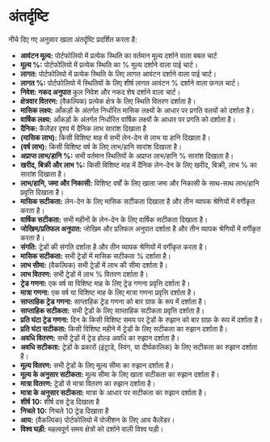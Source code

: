 # **अंतर्दृष्टि**

नीचे दिए गए अनुसार खाता अंतर्दृष्टि प्रदर्शित करता है:
- **आवंटन मूल्य:** पोर्टफोलियो में प्रत्येक स्थिति का वर्तमान मूल्य दर्शाने वाला बबल चार्ट
- **मूल्य %:** पोर्टफोलियो में प्रत्येक स्थिति का % मूल्य दर्शाने वाला पाई चार्ट।
- **लागत:** पोर्टफोलियो में प्रत्येक स्थिति के लिए लागत आवंटन दर्शाने वाला पाई चार्ट।
- **लागत %:** पोर्टफोलियो में स्थितियों के लिए शीर्ष लागत आवंटन % दर्शाने वाला फ़नल चार्ट।
- **निवेश: नकद अनुपात** कुल निवेश और नकद शेष दर्शाने वाला चार्ट।
- **क्षेत्रवार वितरण:** (वैकल्पिक) प्रत्येक क्षेत्र के लिए स्थिति वितरण दर्शाता है।
- **मासिक लक्ष्य:** आँकड़ों के अंतर्गत निर्धारित मासिक लक्ष्यों के आधार पर प्रगति वलयों को दर्शाता है।
- **वार्षिक लक्ष्य:** आँकड़ों के अंतर्गत निर्धारित वार्षिक लक्ष्यों के आधार पर प्रगति को दर्शाता है।
- **दैनिक:** कैलेंडर दृश्य में दैनिक लाभ सारांश दिखाता है
- **(मासिक लाभ):** किसी विशिष्ट माह में सभी लेन-देन से लाभ या हानि दिखाता है।
- **(वर्ष लाभ):** किसी विशिष्ट वर्ष के लिए लाभ/हानि सारांश दिखाता है।
- **अप्राप्त लाभ/हानि %:** सभी वर्तमान स्थितियों के अप्राप्त लाभ/हानि % सारांश दिखाता है।
- **खरीद, बिक्री और लाभ %:** किसी विशिष्ट माह में दैनिक लेन-देन के लिए खरीद, बिक्री, लाभ % का सारांश दिखाता है।
- **लाभ/हानि, जमा और निकासी:** विशिष्ट वर्षों के लिए खाता जमा और निकासी के साथ-साथ लाभ/हानि प्रवृत्ति दिखाता है।
- **मासिक सटीकता:** लेन-देन के लिए मासिक सटीकता दिखाता है और तीन व्यापक श्रेणियों में वर्गीकृत करता है।
- **वार्षिक सटीकता:** सभी महीनों के लेन-देन के लिए वार्षिक सटीकता दिखाता है।
- **जोखिम/प्रतिफल अनुपात:** जोखिम और प्रतिफल अनुपात दर्शाता है और तीन व्यापक श्रेणियों में वर्गीकृत करता है।
- **संगति:** ट्रेडों की संगति दर्शाता है और तीन व्यापक श्रेणियों में वर्गीकृत करता है।
- **मासिक सटीकता:** सभी ट्रेडों में मासिक सटीकता % दर्शाता है।
- **लाभ सीमा:** (वैकल्पिक) सभी ट्रेडों में लाभ की सीमा दर्शाता है।
- **लाभ वितरण:** सभी ट्रेडों में लाभ % वितरण दर्शाता है।
- **ट्रेड गणना:** एक वर्ष या विशिष्ट माह के लिए ट्रेड गणना प्रवृत्ति दर्शाता है।
- **मात्रा गणना:** एक वर्ष या विशिष्ट माह के लिए मात्रा गणना प्रवृत्ति दर्शाता है।
- **साप्ताहिक ट्रेड गणना:** साप्ताहिक ट्रेड गणना को बार ग्राफ के रूप में दर्शाता है।
- **साप्ताहिक सटीकता:** सभी ट्रेडों के लिए साप्ताहिक सटीकता प्रवृत्ति दर्शाता है।
- **प्रति घंटा ट्रेड गणना:** दिन के किसी विशिष्ट समय पर ट्रेडों के रुझान को बार ग्राफ़ के रूप में दर्शाता है।
- **प्रति घंटा सटीकता:** किसी विशिष्ट महीने में ट्रेडों के लिए सटीकता का रुझान दर्शाता है।
- **अवधि वितरण:** सभी ट्रेडों में ट्रेड होल्ड अवधि का रुझान दर्शाता है।
- **अवधि सटीकता:** ट्रेडों के प्रकारों (इंट्राडे, स्विंग, या दीर्घकालिक) के लिए सटीकता का रुझान दर्शाता है।
- **मूल्य वितरण:** सभी ट्रेडों के लिए मूल्य सीमा का रुझान दर्शाता है।
- **मूल्य के अनुसार सटीकता:** मूल्य सीमा के लिए खाता सटीकता का रुझान दर्शाता है।
- **मात्रा वितरण:** ट्रेडों से मात्रा वितरण का रुझान दर्शाता है।
- **मात्रा के अनुसार सटीकता:** मात्रा के आधार पर सटीकता का रुझान दर्शाता है।
- **शीर्ष 10:** शीर्ष दस ट्रेड दिखाता है
- **निचले 10:** निचले 10 ट्रेड दिखाता है
- **आय:** (वैकल्पिक) पोर्टफोलियो में पोजीशन के लिए आय कैलेंडर।
- **विश्व घड़ी:** महत्वपूर्ण समय क्षेत्रों को दर्शाने वाली विश्व घड़ी।

